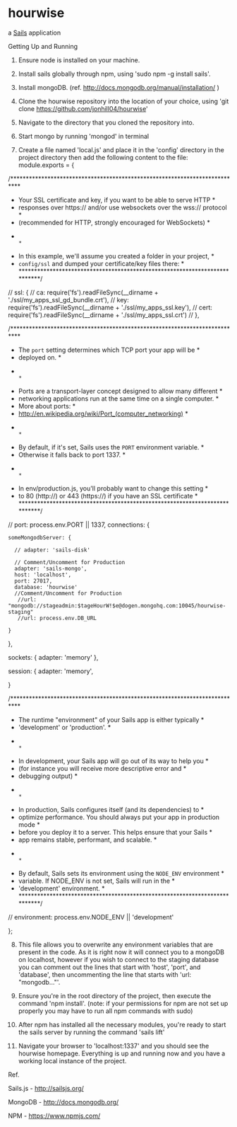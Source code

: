 # hourwise

a [Sails](http://sailsjs.org) application

Getting Up and Running

1. Ensure node is installed on your machine.

2. Install sails globally through npm, using 'sudo npm -g install sails'.

3. Install mongoDB. (ref. http://docs.mongodb.org/manual/installation/ )

4. Clone the hourwise repository into the location of your choice, using 'git clone https://github.com/jonhill04/hourwise'

5. Navigate to the directory that you cloned the repository into. 

6. Start mongo by running 'mongod' in terminal

7. Create a file named 'local.js' and place it in the 'config' directory in the project directory then add the following content to the file:
	module.exports = {

  /***************************************************************************
   * Your SSL certificate and key, if you want to be able to serve HTTP      *
   * responses over https:// and/or use websockets over the wss:// protocol  *
   * (recommended for HTTP, strongly encouraged for WebSockets)              *
   *                                                                         *
   * In this example, we'll assume you created a folder in your project,     *
   * `config/ssl` and dumped your certificate/key files there:               *
   ***************************************************************************/

  // ssl: {
  //   ca: require('fs').readFileSync(__dirname + './ssl/my_apps_ssl_gd_bundle.crt'),
  //   key: require('fs').readFileSync(__dirname + './ssl/my_apps_ssl.key'),
  //   cert: require('fs').readFileSync(__dirname + './ssl/my_apps_ssl.crt')
  // },

  /***************************************************************************
   * The `port` setting determines which TCP port your app will be           *
   * deployed on.                                                            *
   *                                                                         *
   * Ports are a transport-layer concept designed to allow many different    *
   * networking applications run at the same time on a single computer.      *
   * More about ports:                                                       *
   * http://en.wikipedia.org/wiki/Port_(computer_networking)                 *
   *                                                                         *
   * By default, if it's set, Sails uses the `PORT` environment variable.    *
   * Otherwise it falls back to port 1337.                                   *
   *                                                                         *
   * In env/production.js, you'll probably want to change this setting       *
   * to 80 (http://) or 443 (https://) if you have an SSL certificate        *
   ***************************************************************************/

  // port: process.env.PORT || 1337,
  connections: {

    someMongodbServer: {
    
      // adapter: 'sails-disk'
  
      // Comment/Uncomment for Production
      adapter: 'sails-mongo',
      host: 'localhost',
      port: 27017,
      database: 'hourwise'  
      //Comment/Uncomment for Production
       //url: "mongodb://stageadmin:$tageHourW!$e@dogen.mongohq.com:10045/hourwise-staging"
       //url: process.env.DB_URL

    }

  },

  sockets: {
    adapter: 'memory'
  },

  session: {
    adapter: 'memory',

  }




  /***************************************************************************
   * The runtime "environment" of your Sails app is either typically         *
   * 'development' or 'production'.                                          *
   *                                                                         *
   * In development, your Sails app will go out of its way to help you       *
   * (for instance you will receive more descriptive error and               *
   * debugging output)                                                       *
   *                                                                         *
   * In production, Sails configures itself (and its dependencies) to        *
   * optimize performance. You should always put your app in production mode *
   * before you deploy it to a server.  This helps ensure that your Sails    *
   * app remains stable, performant, and scalable.                           *
   *                                                                         *
   * By default, Sails sets its environment using the `NODE_ENV` environment *
   * variable.  If NODE_ENV is not set, Sails will run in the                *
   * 'development' environment.                                              *
   ***************************************************************************/

   // environment: process.env.NODE_ENV || 'development'

};


8. This file allows you to overwrite any environment variables that are present in the code. As it is right now it will connect you to a mongoDB on localhost, however if you wish to connect to the staging database you can comment out the lines that start with 'host', 'port', and 'database', then uncommenting the line that starts with 'url: "mongodb..."'.

9. Ensure you're in the root directory of the project, then execute the command 'npm install'. (note: if your permissions for npm are not set up properly you may have to run all npm commands with sudo)

10. After npm has installed all the necessary modules, you're ready to start the sails server by running the command 'sails lift'

11. Navigate your browser to 'localhost:1337' and you should see the hourwise homepage. Everything is up and running now and you have a working local instance of the project. 

Ref.

Sails.js - http://sailsjs.org/

MongoDB - http://docs.mongodb.org/

NPM - https://www.npmjs.com/



